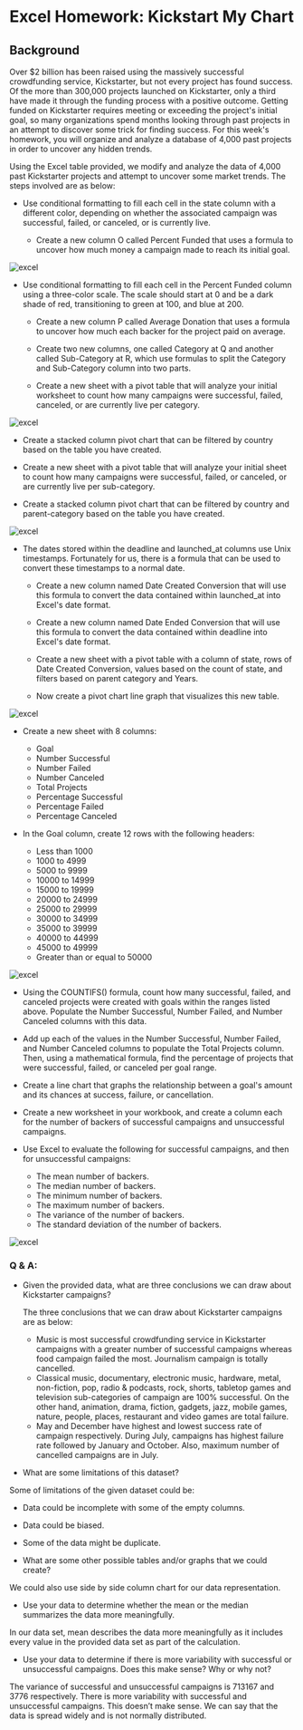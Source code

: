 
# Excel Homework: Kickstart My Chart

## Background

Over $2 billion has been raised using the massively successful crowdfunding service, Kickstarter, but not every project has found success. Of the more than 300,000 projects launched on Kickstarter, only a third have made it through the funding process with a positive outcome.
Getting funded on Kickstarter requires meeting or exceeding the project's initial goal, so many organizations spend months looking through past projects in an attempt to discover some trick for finding success. For this week's homework, you will organize and analyze a database of 4,000 past projects in order to uncover any hidden trends.

Using the Excel table provided, we modify and analyze the data of 4,000 past Kickstarter projects and attempt to uncover some market trends. The steps involved are as below:

* Use conditional formatting to fill each cell in the state column with a different color, depending on whether the associated campaign was successful, failed, or canceled, or is currently live.

  * Create a new column O called Percent Funded that uses a formula to uncover how much money a campaign made to reach its initial goal.

![excel](https://github.com/UoT-Bootcamp/Excel-Challenge/blob/master/screenshots/conditional_formatting.png)

* Use conditional formatting to fill each cell in the Percent Funded column using a three-color scale. The scale should start at 0 and be a dark shade of red, transitioning to green at 100, and blue at 200.

  * Create a new column P called Average Donation that uses a formula to uncover how much each backer for the project paid on average.

  * Create two new columns, one called Category at Q and another called Sub-Category at R, which use formulas to split the Category and Sub-Category column into two parts.

  * Create a new sheet with a pivot table that will analyze your initial worksheet to count how many campaigns were successful, failed, canceled, or are currently live per category.

![excel](https://github.com/UoT-Bootcamp/Excel-Challenge/blob/master/screenshots/category_vs_count.png)

  * Create a stacked column pivot chart that can be filtered by country based on the table you have created.

  * Create a new sheet with a pivot table that will analyze your initial sheet to count how many campaigns were successful, failed, or canceled, or are currently live per sub-category.

  * Create a stacked column pivot chart that can be filtered by country and parent-category based on the table you have created.

![excel](https://github.com/UoT-Bootcamp/Excel-Challenge/blob/master/screenshots/subcategory_vs_count.png)

* The dates stored within the deadline and launched_at columns use Unix timestamps. Fortunately for us, there is a formula that can be used to convert these timestamps to a normal date.

  * Create a new column named Date Created Conversion that will use this formula to convert the data contained within launched_at into Excel's date format.

  * Create a new column named Date Ended Conversion that will use this formula to convert the data contained within deadline into Excel's date format.

  * Create a new sheet with a pivot table with a column of state, rows of Date Created Conversion, values based on the count of state, and filters based on parent category and Years.

  * Now create a pivot chart line graph that visualizes this new table.

![excel](https://github.com/UoT-Bootcamp/Excel-Challenge/blob/master/screenshots/date_conversion_vs_state.png)

* Create a new sheet with 8 columns:

  * Goal <br/>
  * Number Successful <br/>
  * Number Failed <br/>
  * Number Canceled <br/>
  * Total Projects <br/>
  * Percentage Successful <br/>
  * Percentage Failed <br/>
  * Percentage Canceled <br/>

* In the Goal column, create 12 rows with the following headers:

  * Less than 1000 <br/>
  * 1000 to 4999 <br/>
  * 5000 to 9999 <br/>
  * 10000 to 14999 <br/>
  * 15000 to 19999 <br/>
  * 20000 to 24999 <br/>
  * 25000 to 29999 <br/>
  * 30000 to 34999 <br/>
  * 35000 to 39999 <br/>
  * 40000 to 44999 <br/>
  * 45000 to 49999 <br/>
  * Greater than or equal to 50000 <br/>

![excel](https://github.com/UoT-Bootcamp/Excel-Challenge/blob/master/screenshots/goals.png)

* Using the COUNTIFS() formula, count how many successful, failed, and canceled projects were created with goals within the ranges listed above. Populate the Number Successful, Number Failed, and Number Canceled columns with this data.

* Add up each of the values in the Number Successful, Number Failed, and Number Canceled columns to populate the Total Projects column. Then, using a mathematical formula, find the percentage of projects that were successful, failed, or canceled per goal range.

* Create a line chart that graphs the relationship between a goal's amount and its chances at success, failure, or cancellation.

* Create a new worksheet in your workbook, and create a column each for the number of backers of successful campaigns and unsuccessful campaigns.

* Use Excel to evaluate the following for successful campaigns, and then for unsuccessful campaigns:

  * The mean number of backers. <br/>
  * The median number of backers. <br/>
  * The minimum number of backers. <br/>
  * The maximum number of backers. <br/>
  * The variance of the number of backers. <br/>
  * The standard deviation of the number of backers. <br/>

![excel](https://github.com/UoT-Bootcamp/Excel-Challenge/blob/master/screenshots/statistics.png)


### Q & A:

* Given the provided data, what are three conclusions we can draw about Kickstarter campaigns?

  The three conclusions that we can draw about Kickstarter campaigns are as below:
  * Music is most successful crowdfunding service in Kickstarter campaigns with a greater number of successful campaigns whereas food campaign failed the most. Journalism campaign is totally cancelled. 
  * Classical music, documentary, electronic music, hardware, metal, non-fiction, pop, radio & podcasts, rock, shorts, tabletop games and television sub-categories of campaign are 100% successful. On the other hand, animation, drama, fiction, gadgets, jazz, mobile games, nature, people, places, restaurant and video games are total failure.
  * May and December have highest and lowest success rate of campaign respectively. During July, campaigns has highest failure rate followed by January and October. Also, maximum number of cancelled campaigns are in July.

* What are some limitations of this dataset?

 Some of limitations of the given dataset could be: 
 * Data could be incomplete with some of the empty columns.
 * Data could be biased.
 * Some of the data might be duplicate.

* What are some other possible tables and/or graphs that we could create?

 We could also use side by side column chart for our data representation.
 
* Use your data to determine whether the mean or the median summarizes the data more meaningfully.

 In our data set, mean describes the data more meaningfully as it includes every value in the provided data set as part of the calculation.
 
* Use your data to determine if there is more variability with successful or unsuccessful campaigns. Does this make sense? Why or why not?

 The variance of successful and unsuccessful campaigns is 713167 and 3776 respectively. There is more variability with successful and unsuccessful campaigns. This doesn’t make sense. We can say that the data is spread widely and is not normally distributed.
